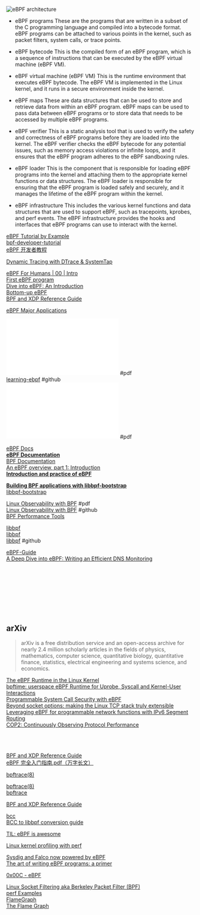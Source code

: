 ![eBPF architecture](./assets/ebpf_components.png)  
- eBPF programs
    These are the programs that are written in a subset of the C programming language and compiled into a bytecode format. eBPF programs can be attached to various points in the kernel, such as packet filters, system calls, or trace points.

- eBPF bytecode
    This is the compiled form of an eBPF program, which is a sequence of instructions that can be executed by the eBPF virtual machine (eBPF VM).

- eBPF virtual machine (eBPF VM)
    This is the runtime environment that executes eBPF bytecode. The eBPF VM is implemented in the Linux kernel, and it runs in a secure environment inside the kernel.

- eBPF maps
    These are data structures that can be used to store and retrieve data from within an eBPF program. eBPF maps can be used to pass data between eBPF programs or to store data that needs to be accessed by multiple eBPF programs.

- eBPF verifier
    This is a static analysis tool that is used to verify the safety and correctness of eBPF programs before they are loaded into the kernel. The eBPF verifier checks the eBPF bytecode for any potential issues, such as memory access violations or infinite loops, and it ensures that the eBPF program adheres to the eBPF sandboxing rules.

- eBPF loader
    This is the component that is responsible for loading eBPF programs into the kernel and attaching them to the appropriate kernel functions or data structures. The eBPF loader is responsible for ensuring that the eBPF program is loaded safely and securely, and it manages the lifetime of the eBPF program within the kernel.

- eBPF infrastructure
    This includes the various kernel functions and data structures that are used to support eBPF, such as tracepoints, kprobes, and perf events. The eBPF infrastructure provides the hooks and interfaces that eBPF programs can use to interact with the kernel.

[eBPF Tutorial by Example](https://eunomia.dev/tutorials/)  
[bpf-developer-tutorial](https://github.com/eunomia-bpf/bpf-developer-tutorial/tree/main)  
[eBPF 开发者教程](https://github.com/eunomia-bpf/bpf-developer-tutorial/blob/main/README.zh.md)  

[Dynamic Tracing with DTrace & SystemTap](https://myaut.github.io/dtrace-stap-book/index.html)  


[eBPF For Humans | 00 | Intro](https://medium.com/@ilaygilman/ebpf-for-humans-00-intro-b36dc04fefe9)  
[First eBPF program](https://prateek-singh.hashnode.dev/first-ebpf-program)  
[Dive into eBPF: An Introduction](https://medium.com/@sumant1122/dive-into-ebpf-an-introduction-d367d29bf145)  
[Bottom-up eBPF](https://medium.com/@phylake/bottom-up-ebpf-d7ca9cbe8321)  
[BPF and XDP Reference Guide](https://docs.cilium.io/en/stable/reference-guides/bpf/#bpf-guide)  

[eBPF Major Applications](https://ebpf.io/applications/)  


![Learning eBPF](./assets/Learning_eBPF.pdf) #pdf  
[learning-ebpf](https://github.com/lizrice/learning-ebpf/tree/main) #github  
![Buzzing-across-space-illustrated-childrens-guide-to-ebpf](./assets/buzzing-across-space-illustrated-childrens-guide-to-ebpf.pdf) #pdf  

[eBPF Docs](https://docs.ebpf.io/)  
[**eBPF Documentation**](https://ebpf.io/what-is-ebpf/)  
[BPF Documentation](https://docs.kernel.org/bpf/index.html)  
[An eBPF overview, part 1: Introduction](https://www.collabora.com/news-and-blog/blog/2019/04/05/an-ebpf-overview-part-1-introduction/)  
[**Introduction and practice of eBPF**](https://www.sobyte.net/post/2022-04/ebpf/)  

[**Building BPF applications with libbpf-bootstrap**](https://nakryiko.com/posts/libbpf-bootstrap/)  
[libbpf-bootstrap](https://github.com/libbpf/libbpf-bootstrap)  

[Linux Observability with BPF](https://www.oreilly.com/library/view/linux-observability-with/9781492050193/) #pdf  
[Linux Observability with BPF](https://github.com/bpftools/linux-observability-with-bpf) #github  
[BPF Performance Tools](https://www.oreilly.com/library/view/bpf-performance-tools/9780136588870/)  

[libbpf](https://docs.ebpf.io/ebpf-library/libbpf/)  
[libbpf](https://libbpf.readthedocs.io/en/latest/index.html)  
[libbpf](https://github.com/libbpf/libbpf) #github  


[eBPF-Guide](https://github.com/mikeroyal/eBPF-Guide)  
[A Deep Dive into eBPF: Writing an Efficient DNS Monitoring](https://medium.com/@nurkholish.halim/a-deep-dive-into-ebpf-writing-an-efficient-dns-monitoring-2c9dea92abdf)  
[]()  
[]()  
[]()  
[]()  
[]()  
[]()  
[]()  
[]()  
[]()  

## arXiv
> arXiv is a free distribution service and an open-access archive for nearly 2.4 million scholarly articles in the fields of physics, mathematics, computer science, quantitative biology, quantitative finance, statistics, electrical engineering and systems science, and economics.

[The eBPF Runtime in the Linux Kernel](https://arxiv.org/abs/2410.00026)  
[bpftime: userspace eBPF Runtime for Uprobe, Syscall and Kernel-User Interactions](https://arxiv.org/abs/2311.07923)  
[Programmable System Call Security with eBPF](https://arxiv.org/abs/2302.10366)  
[Beyond socket options: making the Linux TCP stack truly extensible](https://arxiv.org/abs/1901.01863)  
[Leveraging eBPF for programmable network functions with IPv6 Segment Routing](https://arxiv.org/abs/1810.10247)  
[COP2: Continuously Observing Protocol Performance](https://arxiv.org/abs/1902.04280)  
[]()  
[]()  
[]()  
[]()  



[BPF and XDP Reference Guide](https://docs.cilium.io/en/stable/reference-guides/bpf/index.html)  
[eBPF 完全入门指南.pdf（万字长文）](https://mp.weixin.qq.com/s/zCjk5WmnwLD0J3J9gC4e0Q)  


[bpftrace(8)](https://github.com/bpftrace/bpftrace/blob/master/man/adoc/bpftrace.adoc)  

[bpftrace(8)](https://www.mankier.com/8/bpftrace)  
[bpftrace](https://bpftrace.org/)  

[BPF and XDP Reference Guide](https://docs.cilium.io/en/latest/bpf/)  

[bcc](https://github.com/iovisor/bcc)  
[BCC to libbpf conversion guide](https://nakryiko.com/posts/bcc-to-libbpf-howto-guide/)  


[TIL: eBPF is awesome](https://filipnikolovski.com/posts/ebpf/)  

[Linux kernel profiling with perf](https://perf.wiki.kernel.org/index.php/Tutorial)  

[Sysdig and Falco now powered by eBPF](https://sysdig.com/blog/sysdig-and-falco-now-powered-by-ebpf/)  
[The art of writing eBPF programs: a primer](https://sysdig.com/blog/the-art-of-writing-ebpf-programs-a-primer/)  

[0x00C - eBPF](https://unzip.dev/0x00c-ebpf/)  

[Linux Socket Filtering aka Berkeley Packet Filter (BPF)](https://www.kernel.org/doc/Documentation/networking/filter.txt)  
[perf Examples](https://www.brendangregg.com/perf.html)  
[FlameGraph](https://github.com/brendangregg/FlameGraph)  
[The Flame Graph](https://queue.acm.org/detail.cfm?id=2927301)  